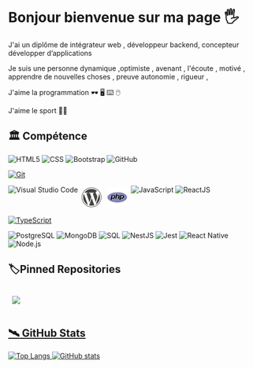 # Bonjour bienvenue sur ma page :raised_hand_with_fingers_splayed:	

J'ai un diplôme de  intégrateur web , développeur backend, concepteur développer d’applications 

Je suis une personne dynamique ,optimiste , avenant , l'écoute , motivé , apprendre de nouvelles choses , preuve autonomie , rigueur ,

J'aime la programmation 🕶️ 🖥️ ⌨️ 🖱️

J'aime le sport 🏋️‍♀️

##  :classical_building: Compétence

<img src="https://img.shields.io/badge/-HTML5-333333?style=flat&amp;logo=HTML5" alt="HTML5" style="max-width: 100%;">

<img src="https://img.shields.io/badge/-CSS-333333?style=flat&amp;logo=CSS3&amp;logoColor=1572B6" alt="CSS" style="max-width: 100%;">

<img src="https://img.shields.io/badge/-Bootstrap-333333?style=flat&amp;logo=bootstrap&amp;logoColor=563D7C" alt="Bootstrap" style="max-width: 100%;">


<img src="https://img.shields.io/badge/-GitHub-333333?style=flat&amp;logo=github" alt="GitHub" style="max-width: 100%;">


<a target="_blank" rel="noopener noreferrer" href="https://img.shields.io/badge/-Git-333333?style=flat&amp;logo=git"><img src="https://img.shields.io/badge/-Git-333333?style=flat&amp;logo=git" alt="Git" style="max-width: 100%;"></a>



<img src="https://img.shields.io/badge/-Visual%20Studio%20Code-333333?style=flat&amp;logo=visual-studio-code&amp;logoColor=007ACC" alt="Visual Studio Code" style="max-width: 100%;">


<img src="https://raw.githubusercontent.com/github/explore/80688e429a7d4ef2fca1e82350fe8e3517d3494d/topics/wordpress/wordpress.png" alt="WordPress" height="40" style="vertical-align:top; margin:4px">

<img src="https://raw.githubusercontent.com/github/explore/80688e429a7d4ef2fca1e82350fe8e3517d3494d/topics/php/php.png" alt="PHP" height="40" style="vertical-align:top; margin:4px">

<img src="https://img.shields.io/badge/-JavaScript-333333?style=flat&amp;logo=javascript" alt="JavaScript" style="max-width: 100%;">

<img src="https://img.shields.io/badge/-ReactJS-333333?style=flat&amp;logo=react" alt="ReactJS" style="max-width: 100%;">


[![TypeScript](https://badges.frapsoft.com/typescript/code/typescript.svg?v=101)]()

<img src="https://img.shields.io/badge/-PostgreSQL-336791?style=flat&amp;logo=postgresql" alt="PostgreSQL" style="max-width: 100%;">

<img src="https://img.shields.io/badge/-MongoDB-47A248?style=flat&amp;logo=mongodb&amp;logoColor=white" alt="MongoDB" style="max-width: 100%;">

<img src="https://img.shields.io/badge/-SQL-003B57?style=flat" alt="SQL" style="max-width: 100%;">

<img src="https://img.shields.io/badge/-NestJS-E0234E?style=flat&amp;logo=nestjs" alt="NestJS" style="max-width: 100%;">

<img src="https://img.shields.io/badge/-Jest-944058?style=flat&amp;logo=jest" alt="Jest" style="max-width: 100%;">

<img src="https://img.shields.io/badge/-React_Native-61DAFB?style=flat&amp;logo=react" alt="React Native" style="max-width: 100%;">

<img src="https://img.shields.io/badge/-Node.js-339933?style=flat&amp;logo=node.js&amp;logoColor=white" alt="Node.js" style="max-width: 100%;">



##  :label:Pinned Repositories  
<a href="https://github.com/Aestorgs/CDA">
  <img align="center" style="margin:1rem 0.5rem" src="https://github-readme-stats-sigma-five.vercel.app/api/pin/?username=Aestorgs&repo=CDA&title_color=ffffff&text_color=c9cacc&icon_color=4AB197&bg_color=1A2B34" />
  



##  :artificial_satellite: GitHub Stats
![Top Langs](https://github-readme-stats-sigma-five.vercel.app/api/top-langs/?username=Aestorgs&theme=tokyonight) ![GitHub stats](https://github-readme-stats-sigma-five.vercel.app/api?username=Aestorgs&show_icons=true&theme=tokyonight)


